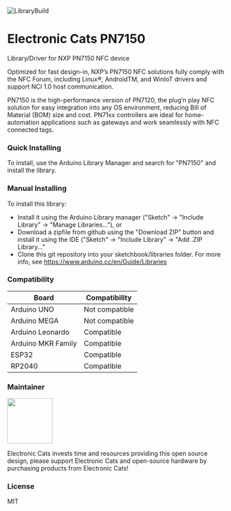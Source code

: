 ![LibraryBuild](https://github.com/ElectronicCats/ElectronicCats-PN7150/workflows/LibraryBuild/badge.svg?branch=master)

# Electronic Cats PN7150
Library/Driver for NXP PN7150 NFC device

Optimized for fast design-in, NXP’s PN7150 NFC solutions fully comply with the NFC Forum, including Linux®, AndroidTM, and WinIoT drivers and support NCI 1.0 host communication.

PN7150 is the high-performance version of PN7120, the plug’n play NFC solution for easy integration into any OS environment, reducing Bill of Material (BOM) size and cost. PN71xx controllers are ideal for home-automation applications such as gateways and work seamlessly with NFC connected tags.


### Quick Installing

To install, use the Arduino Library Manager and search for "PN7150" and install the library.

### Manual Installing
To install this library:

 - Install it using the Arduino Library manager ("Sketch" -> "Include
   Library" -> "Manage Libraries..."), or
 - Download a zipfile from github using the "Download ZIP" button and
   install it using the IDE ("Sketch" -> "Include Library" -> "Add .ZIP
   Library..."
 - Clone this git repository into your sketchbook/libraries folder.
 For more info, see https://www.arduino.cc/en/Guide/Libraries

### Compatibility

| Board | Compatibility |
| ------------- | ------------- |
| Arduino UNO  | Not compatible  |
| Arduino MEGA  | Not compatible  |
| Arduino Leonardo  | Compatible  |
| Arduino MKR Family  | Compatible  |
| ESP32  | Compatible  |
| RP2040 | Compatible  |

### Maintainer

<a href="https://github.com/sponsors/ElectronicCats">
  <img src="https://electroniccats.com/wp-content/uploads/2020/07/Badge_GHS.png" height="104" />
</a>

Electronic Cats invests time and resources providing this open source design, please support Electronic Cats and open-source hardware by purchasing products from Electronic Cats!

### License

MIT
